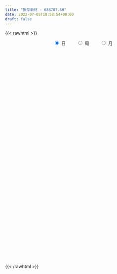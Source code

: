 ```yaml
---
title: "振华新材 - 688707.SH"
date: 2022-07-05T18:58:54+08:00
draft: false
---
```

{{< rawhtml >}}
    <div style="text-align: center">
        <label style="padding: 1rem;"><input style="margin-right: .5rem" type="radio" name="period" value="D" checked onclick="period_change(this)">日</label>
        <label style="padding: 1rem;"><input style="margin-right: .5rem" type="radio" name="period" value="W" onclick="period_change(this)">周</label>
        <label style="padding: 1rem;"><input style="margin-right: .5rem" type="radio" name="period" value="M" onclick="period_change(this)">月</label>
    </div>
    <div id="chart" style="height: 700px;"></div> 
    <script type="text/javascript">
        const D_v = [567535.17,259425.16,252922.2,158355.13,97398.34,103595.44,101700.54,86135.04,65069.32,67360.77,94315.32,47798.13,47493.36,57706.25,66798.92,40707.4,88845.44,116200.63,78065.21,122623.33,88065.3,92468.78,80331.85,63499.66,37862.02,55684.66,48262.06,112372.92,57655.48,34985.06,49640.66,66334.17,56231.46,36848.17,38638.57,33623.35,42373.08,54119.8,47126.2,40217.54,53749.68,73156.1,57153.17,45089.97,27337.48,39978.11,38725.26,25855.4,24502.14,19905.14,23213.02,23329.89,17826.55,29628.97,25732.17,23064.84,32299.17,27618.51,14086.26,14778.26,9232.03,56637.03,34931.78,37315.66,31658.52,13979.38,27721.41,7725.58,15464.09,14998.3,24467.24,14436.43,19661.92,15319.33,14098.67,32196.03,18000.7,22744.05,27915.17,21674.74,22865.99,18941.29,23573.81,12706.24,12858.5,13139.87,9972.16,12691.33,10570.4,11766.94,13496.74,13431.91,21519.01,16001.47,48325.77,19056.44,15019.07,30053.35,33586.39,21217.07,20603.72,20621.71,13777.12,36814.87,39644.19,26585.81,34691.82,29003.13,24206.95,24492.5,34975.62,29963.37,60617.25,48664.55,42035.07,59455.21,43967.91,32654.71,50409.77,45894.01,19548.88,17290.89,22829.58,26091.33,23869.27,30130.83,24961.45,18730.45,26417.28,16858.75,17676.1,16611.04,11763.07,20653.14,33964.59,21219.09,14758.19,14703.64,18440.19,16393.81,11061.55,10966.62,12790.27,16550.98,37257.69,31934.76,41147.24,24322.22,20309.05,46635.09,21847.45,22226.77,16649.19,30258.69,12012.63,14029.49,10398.85,12904.92,9766.11,12303.73,14958.26,23232.55,42051.21,13678.75,15769.29,19661.91,12466.71,12982.86,24882.59,54595.55,75814.08,65678.97,56522.01,29541.95,72596.0,108031.77,62523.86,96554.03,61682.1,113599.59,91691.8,48881.28,52612.3,45306.0,52856.97,49067.38,37048.07,36145.45,31734.73,26940.08,34066.47,55459.25]
const D_histogram = [0.0,-0.0108490028,-0.412086837,-0.7463078541,-0.9127271257,-1.0780390458,-1.1153857583,-1.224379668,-1.156625406,-1.0102750764,-0.6789945221,-0.4709838174,-0.2811439866,-0.3072862927,-0.0946742471,0.0786034254,0.3366652748,0.678883388,0.9209831481,1.2042411425,1.4006144404,1.3165307768,1.3535450713,1.2112706241,1.0391765478,0.6999681449,0.4368517883,0.6873311858,0.7070424353,0.6062713102,0.5723692712,0.4487495714,0.4945250779,0.4674488922,0.3057199157,0.1433175011,0.0218649271,-0.1875813781,-0.4126936198,-0.3745075308,-0.1966900607,0.0789177639,0.4292707731,0.5263304166,0.5138644127,0.5158332821,0.5785394116,0.5911075722,0.4432469767,0.3247416833,0.1579938558,0.0127856507,-0.154735035,-0.3488043732,-0.2403061451,-0.2012986803,-0.1531877008,-0.2464098228,-0.3193837038,-0.4127654498,-0.4429030186,-0.7167141696,-0.9715529319,-1.001091976,-0.8058152651,-0.7192592755,-0.7892610679,-0.7885485304,-0.6887850506,-0.6059030885,-0.3802126921,-0.1653219468,-0.0899800773,-0.116698205,-0.0965907695,-0.2145319956,-0.2546981831,-0.3608548979,-0.2320371071,-0.1631914714,-0.0688019059,0.0897755173,0.0949959141,0.0578499352,-0.002758712,-0.0187302679,0.0452099167,-0.0529014212,-0.0909665061,-0.2002357323,-0.1622404819,0.0047258928,0.123788237,0.2471449847,0.4778444349,0.568635763,0.5471728008,0.7264541017,0.9120140314,0.949304401,0.8927346863,0.8178329959,0.6875549237,0.8692548247,0.9127110565,0.9545052633,1.0649198032,1.0678155679,0.9943533123,0.872063303,0.6987031504,0.4044638888,-0.1412140414,-0.6758009799,-0.8094732215,-0.7021529243,-0.753495341,-0.8692431717,-0.4601819894,-0.1293105431,0.0085058374,0.1106107064,0.0826194196,0.0228668504,-0.1417812412,-0.419381085,-0.692280198,-0.8263721071,-0.7133016979,-0.6793599045,-0.6039860216,-0.5320213436,-0.5004913041,-0.3308056523,-0.5102463162,-0.6024672769,-0.6740182257,-0.7566826939,-0.6698616974,-0.530889176,-0.5005977019,-0.5637612572,-0.7479130976,-0.762329036,-0.7463603163,-0.7117594356,-0.3746633217,-0.1366495058,0.0596428282,0.0170570447,-0.0243642176,-0.0794212711,-0.0518893995,0.1632905878,0.265537929,0.3701699893,0.4310392928,0.5183797269,0.5603921866,0.592212346,0.5131562466,0.3943831394,0.021194582,-0.1715771243,-0.2752321118,-0.2729352029,-0.2554203389,-0.219768686,-0.0739235343,0.4360075369,0.9907003306,1.4891443245,1.650307917,1.564248305,1.8123852549,2.0524641295,1.9485880207,1.349334002,1.0416459849,1.4601478912,1.6690920474,1.5896186791,1.4690363639,1.4041563768,1.223780603,1.0472419137,0.9661296545,0.5837563596,0.3899278957,0.1869779623,0.0587231091,0.0406728954]
const D_fast = [0.0,-0.0135612536,-0.5178207969,-1.0386187776,-1.4332198306,-1.8680415122,-2.1842346643,-2.599323491,-2.8207255804,-2.9269440199,-2.7654120962,-2.6751473458,-2.5555935117,-2.6585573909,-2.4696139071,-2.2766853782,-1.9344572102,-1.42251825,-0.9501727028,-0.3658544228,0.1806724852,0.4257215158,0.8011220781,0.961665287,1.0493653477,0.885148981,0.7312455714,1.1535577653,1.3500296237,1.4008263261,1.5100166049,1.4985842979,1.667991074,1.7577771113,1.6724781137,1.5459050744,1.4299187322,1.1735770825,0.8452914358,0.7898506421,0.918495597,1.2138328626,1.6715035651,1.9001458127,2.016145912,2.1470731019,2.3544140843,2.5147591379,2.4777102866,2.4403904141,2.3131410506,2.171129258,1.9649248137,1.6836543822,1.7320760739,1.7207588686,1.730572923,1.5757483453,1.4229285384,1.2263554299,1.0854921065,0.6325024131,0.1347754178,-0.1450366203,-0.1512137256,-0.2444725549,-0.5117896143,-0.7082142093,-0.7806469923,-0.8492408023,-0.7186035789,-0.5450433202,-0.4921964701,-0.5480891491,-0.5521294059,-0.7237036309,-0.8275443642,-1.0239148034,-0.9531062894,-0.9250585216,-0.8478694326,-0.66684813,-0.6378787547,-0.6605622498,-0.721860575,-0.7425146979,-0.6672720341,-0.7786087273,-0.8394154387,-0.998743598,-1.0013084681,-0.8331606202,-0.6831512167,-0.4980082228,-0.1478476639,0.085102605,0.2004328429,0.5613276693,0.9748911069,1.2495075767,1.4161215336,1.5456780921,1.5872887508,1.9863023581,2.257936354,2.5383568767,2.9150013673,3.1848510239,3.3599770965,3.4557029129,3.4570185479,3.2638952585,2.682913818,1.9793766345,1.6433360874,1.5751181536,1.3354019017,1.0023432781,1.296358963,1.5949027735,1.7348456134,1.864603159,1.8572667271,1.8032308705,1.6031374687,1.2206923536,0.774723191,0.4340382552,0.36878324,0.2328850572,0.1572624346,0.0962217767,0.0026289903,0.089613229,-0.217389014,-0.4602267939,-0.7002822991,-0.9721174407,-1.0527618686,-1.0465116413,-1.1413695926,-1.3454734622,-1.716603577,-1.9216017744,-2.0922231338,-2.2355621119,-1.9921318286,-1.7882803891,-1.5770773481,-1.6153988704,-1.662911187,-1.7378235584,-1.7232640366,-1.4672614024,-1.298629579,-1.1014550213,-0.9328258946,-0.7158905288,-0.5337800224,-0.3539067765,-0.3046738142,-0.3248511365,-0.6927410485,-0.9284070359,-1.1008700513,-1.1668069431,-1.2131471638,-1.2324376825,-1.1050734144,-0.4861404589,0.3162274175,1.1869574925,1.7606980642,2.0657005284,2.7669337921,3.5201286991,3.9033995955,3.6414790773,3.5942025564,4.3777414355,5.0039586036,5.321889905,5.5685666807,5.8547257879,5.9802951648,6.065566954,6.2259871084,5.9895529034,5.8932064134,5.7370009706,5.6234268947,5.6155449048]
const D_slow = [0.0,-0.0027122507,-0.10573396,-0.2923109235,-0.5204927049,-0.7900024664,-1.0688489059,-1.374943823,-1.6641001744,-1.9166689435,-2.0864175741,-2.2041635284,-2.2744495251,-2.3512710982,-2.37493966,-2.3552888037,-2.271122485,-2.101401638,-1.8711558509,-1.5700955653,-1.2199419552,-0.890809261,-0.5524229932,-0.2496053371,0.0101887998,0.1851808361,0.2943937831,0.4662265796,0.6429871884,0.7945550159,0.9376473337,1.0498347266,1.173465996,1.2903282191,1.366758198,1.4025875733,1.4080538051,1.3611584605,1.2579850556,1.1643581729,1.1151856577,1.1349150987,1.242232792,1.3738153961,1.5022814993,1.6312398198,1.7758746727,1.9236515658,2.0344633099,2.1156487308,2.1551471947,2.1583436074,2.1196598486,2.0324587553,1.9723822191,1.922057549,1.8837606238,1.8221581681,1.7423122421,1.6391208797,1.5283951251,1.3492165827,1.1063283497,0.8560553557,0.6546015394,0.4747867206,0.2774714536,0.080334321,-0.0918619417,-0.2433377138,-0.3383908868,-0.3797213735,-0.4022163928,-0.4313909441,-0.4555386364,-0.5091716353,-0.5728461811,-0.6630599056,-0.7210691823,-0.7618670502,-0.7790675267,-0.7566236473,-0.7328746688,-0.718412185,-0.719101863,-0.72378443,-0.7124819508,-0.7257073061,-0.7484489326,-0.7985078657,-0.8390679862,-0.837886513,-0.8069394537,-0.7451532075,-0.6256920988,-0.4835331581,-0.3467399579,-0.1651264324,0.0628770754,0.3002031757,0.5233868473,0.7278450962,0.8997338272,1.1170475333,1.3452252975,1.5838516133,1.8500815641,2.1170354561,2.3656237842,2.5836396099,2.7583153975,2.8594313697,2.8241278594,2.6551776144,2.452809309,2.2772710779,2.0888972427,1.8715864498,1.7565409524,1.7242133166,1.726339776,1.7539924526,1.7746473075,1.7803640201,1.7449187098,1.6400734386,1.4670033891,1.2604103623,1.0820849378,0.9122449617,0.7612484563,0.6282431204,0.5031202944,0.4204188813,0.2928573022,0.142240483,-0.0262640734,-0.2154347469,-0.3829001712,-0.5156224652,-0.6407718907,-0.781712205,-0.9686904794,-1.1592727384,-1.3458628175,-1.5238026764,-1.6174685068,-1.6516308833,-1.6367201762,-1.6324559151,-1.6385469695,-1.6584022872,-1.6713746371,-1.6305519902,-1.5641675079,-1.4716250106,-1.3638651874,-1.2342702557,-1.094172209,-0.9461191225,-0.8178300609,-0.719234276,-0.7139356305,-0.7568299116,-0.8256379395,-0.8938717402,-0.9577268249,-1.0126689965,-1.03114988,-0.9221479958,-0.6744729131,-0.302186832,0.1103901472,0.5014522235,0.9545485372,1.4676645696,1.9548115748,2.2921450753,2.5525565715,2.9175935443,3.3348665561,3.7322712259,4.0995303169,4.4505694111,4.7565145618,5.0183250403,5.2598574539,5.4057965438,5.5032785177,5.5500230083,5.5647037856,5.5748720094]
const D_data = [['2021-09-14', 58.0, 46.97, 46.78, 58.2],['2021-09-15', 49.0, 46.8, 46.68, 49.16],['2021-09-16', 47.0, 40.61, 40.5, 47.29],['2021-09-17', 40.31, 38.96, 37.78, 41.5],['2021-09-22', 38.44, 38.98, 38.0, 40.47],['2021-09-23', 39.39, 37.2, 37.1, 39.75],['2021-09-24', 37.17, 37.24, 35.64, 38.49],['2021-09-27', 37.16, 34.83, 34.06, 37.8],['2021-09-28', 34.96, 35.76, 34.8, 36.64],['2021-09-29', 35.11, 36.2, 35.11, 37.65],['2021-09-30', 36.8, 38.85, 36.27, 39.07],['2021-10-08', 39.4, 38.0, 37.4, 39.5],['2021-10-11', 38.44, 38.23, 37.88, 39.33],['2021-10-12', 38.28, 35.4, 34.71, 38.43],['2021-10-13', 35.37, 38.4, 35.35, 39.09],['2021-10-14', 38.14, 38.61, 37.69, 39.17],['2021-10-15', 38.36, 40.68, 37.54, 41.41],['2021-10-18', 40.58, 43.46, 40.53, 44.35],['2021-10-19', 43.62, 44.15, 42.45, 44.99],['2021-10-20', 44.15, 46.7, 43.52, 47.44],['2021-10-21', 46.24, 47.76, 45.21, 48.78],['2021-10-22', 46.98, 45.49, 45.29, 47.8],['2021-10-25', 45.0, 47.85, 43.0, 48.7],['2021-10-26', 47.5, 46.29, 45.86, 48.26],['2021-10-27', 46.0, 45.95, 45.03, 46.91],['2021-10-28', 45.95, 43.18, 42.64, 46.47],['2021-10-29', 43.43, 42.99, 41.6, 43.72],['2021-11-01', 43.15, 49.9, 43.15, 51.0],['2021-11-02', 50.87, 48.38, 47.33, 50.87],['2021-11-03', 48.1, 47.28, 46.79, 48.58],['2021-11-04', 47.6, 48.35, 47.0, 49.18],['2021-11-05', 48.26, 47.35, 46.69, 50.68],['2021-11-08', 48.16, 49.8, 47.17, 49.95],['2021-11-09', 49.5, 49.5, 48.81, 49.86],['2021-11-10', 49.25, 47.8, 46.82, 49.7],['2021-11-11', 47.8, 47.29, 46.89, 48.97],['2021-11-12', 47.34, 47.3, 45.55, 47.94],['2021-11-15', 47.3, 45.43, 44.58, 47.3],['2021-11-16', 45.43, 44.0, 43.81, 46.7],['2021-11-17', 44.2, 46.65, 44.2, 46.88],['2021-11-18', 46.6, 48.92, 45.6, 49.46],['2021-11-19', 49.0, 51.49, 48.92, 53.0],['2021-11-22', 52.17, 54.5, 51.3, 55.08],['2021-11-23', 54.9, 53.11, 52.82, 55.44],['2021-11-24', 53.21, 52.59, 52.19, 54.57],['2021-11-25', 51.9, 53.38, 51.43, 55.0],['2021-11-26', 53.27, 55.0, 53.27, 56.05],['2021-11-29', 54.26, 55.31, 53.85, 56.24],['2021-11-30', 56.3, 53.63, 53.2, 56.3],['2021-12-01', 53.59, 53.88, 52.58, 54.69],['2021-12-02', 54.85, 53.0, 52.86, 55.32],['2021-12-03', 53.0, 52.8, 51.34, 53.49],['2021-12-06', 52.71, 51.92, 51.58, 53.5],['2021-12-07', 52.47, 50.7, 49.98, 52.52],['2021-12-08', 51.15, 54.31, 51.01, 54.63],['2021-12-09', 54.56, 53.94, 53.01, 54.56],['2021-12-10', 53.2, 54.42, 53.2, 56.15],['2021-12-13', 53.85, 52.63, 51.61, 54.35],['2021-12-14', 52.58, 52.46, 51.6, 53.15],['2021-12-15', 51.61, 51.7, 51.32, 53.05],['2021-12-16', 52.1, 52.04, 51.5, 52.3],['2021-12-17', 52.01, 47.9, 47.06, 52.01],['2021-12-20', 47.9, 46.2, 45.6, 47.9],['2021-12-21', 45.71, 47.6, 45.6, 47.73],['2021-12-22', 47.9, 50.25, 47.9, 51.4],['2021-12-23', 50.5, 49.12, 48.8, 50.99],['2021-12-24', 48.73, 46.65, 46.5, 49.0],['2021-12-27', 47.07, 46.74, 46.35, 47.66],['2021-12-28', 46.5, 47.66, 46.5, 47.95],['2021-12-29', 47.7, 47.4, 46.83, 48.3],['2021-12-30', 47.79, 49.59, 47.21, 50.97],['2021-12-31', 50.5, 50.38, 49.45, 50.8],['2022-01-04', 51.28, 49.26, 48.61, 51.3],['2022-01-05', 49.0, 47.97, 47.38, 49.25],['2022-01-06', 47.53, 48.39, 47.53, 49.25],['2022-01-07', 48.5, 46.2, 45.95, 48.73],['2022-01-10', 46.8, 46.48, 45.05, 46.99],['2022-01-11', 46.4, 44.92, 44.6, 46.75],['2022-01-12', 45.19, 47.59, 45.19, 48.09],['2022-01-13', 47.4, 47.11, 46.36, 49.0],['2022-01-14', 47.69, 47.67, 46.58, 48.05],['2022-01-17', 47.4, 49.06, 47.4, 49.23],['2022-01-18', 48.99, 47.55, 47.25, 49.54],['2022-01-19', 47.05, 46.89, 46.22, 47.55],['2022-01-20', 47.52, 46.25, 45.81, 47.52],['2022-01-21', 46.0, 46.49, 45.55, 47.05],['2022-01-24', 46.26, 47.53, 45.85, 47.97],['2022-01-25', 47.53, 45.3, 45.27, 47.87],['2022-01-26', 45.3, 45.52, 44.9, 46.1],['2022-01-27', 45.73, 44.0, 43.7, 46.31],['2022-01-28', 43.9, 45.39, 42.6, 46.0],['2022-02-07', 47.4, 47.38, 46.01, 48.69],['2022-02-08', 47.18, 47.49, 46.1, 47.79],['2022-02-09', 47.93, 48.24, 47.07, 48.52],['2022-02-10', 48.36, 50.74, 48.36, 51.2],['2022-02-11', 50.5, 50.2, 49.37, 50.81],['2022-02-14', 50.2, 49.37, 48.03, 50.56],['2022-02-15', 49.37, 52.79, 49.37, 53.23],['2022-02-16', 52.82, 54.51, 52.82, 55.55],['2022-02-17', 54.38, 54.03, 53.69, 55.11],['2022-02-18', 54.0, 53.6, 53.0, 54.89],['2022-02-21', 53.97, 53.79, 51.57, 54.26],['2022-02-22', 53.3, 53.26, 52.4, 53.69],['2022-02-23', 53.26, 58.08, 52.52, 58.34],['2022-02-24', 58.05, 57.85, 56.5, 59.89],['2022-02-25', 58.56, 59.02, 58.1, 60.58],['2022-02-28', 59.2, 61.35, 58.82, 61.45],['2022-03-01', 61.51, 61.45, 60.3, 63.4],['2022-03-02', 60.91, 61.45, 59.33, 62.2],['2022-03-03', 61.39, 61.41, 60.64, 63.27],['2022-03-04', 60.8, 60.98, 60.21, 62.88],['2022-03-07', 61.87, 59.04, 58.2, 61.87],['2022-03-08', 58.98, 54.12, 53.0, 60.39],['2022-03-09', 55.6, 51.39, 49.39, 55.6],['2022-03-10', 54.0, 54.37, 53.33, 55.08],['2022-03-11', 54.05, 57.05, 53.97, 58.23],['2022-03-14', 55.83, 54.94, 54.81, 56.85],['2022-03-15', 53.15, 53.31, 52.9, 57.63],['2022-03-16', 54.25, 60.41, 54.25, 60.72],['2022-03-17', 62.33, 61.45, 60.77, 63.66],['2022-03-18', 61.4, 60.5, 59.5, 62.5],['2022-03-21', 62.93, 61.0, 60.03, 62.93],['2022-03-22', 60.95, 59.9, 58.88, 60.95],['2022-03-23', 59.9, 59.56, 58.98, 62.86],['2022-03-24', 59.5, 57.84, 56.53, 59.5],['2022-03-25', 58.01, 55.24, 54.88, 58.8],['2022-03-28', 55.0, 53.58, 52.13, 55.57],['2022-03-29', 53.46, 53.8, 52.82, 55.2],['2022-03-30', 54.45, 56.39, 54.13, 57.21],['2022-03-31', 56.0, 55.38, 54.0, 58.5],['2022-04-01', 54.5, 55.8, 53.83, 57.4],['2022-04-06', 55.55, 55.8, 53.91, 56.3],['2022-04-07', 54.16, 55.24, 54.0, 56.28],['2022-04-08', 55.03, 57.25, 54.88, 58.37],['2022-04-11', 57.2, 52.56, 51.64, 57.99],['2022-04-12', 52.5, 52.5, 51.0, 52.82],['2022-04-13', 52.01, 51.81, 50.8, 53.73],['2022-04-14', 52.47, 50.66, 50.3, 53.01],['2022-04-15', 50.03, 52.18, 48.71, 52.59],['2022-04-18', 52.17, 52.9, 51.02, 53.28],['2022-04-19', 53.58, 51.5, 51.44, 53.9],['2022-04-20', 52.1, 49.71, 49.56, 52.1],['2022-04-21', 49.22, 46.87, 46.13, 49.89],['2022-04-22', 47.0, 47.7, 45.67, 48.0],['2022-04-25', 49.0, 47.3, 46.37, 50.6],['2022-04-26', 47.7, 46.88, 46.25, 49.88],['2022-04-27', 45.44, 51.02, 44.44, 51.58],['2022-04-28', 50.03, 50.9, 49.38, 52.0],['2022-04-29', 51.49, 51.29, 49.28, 51.84],['2022-05-05', 50.6, 48.51, 47.55, 50.6],['2022-05-06', 47.0, 48.06, 46.38, 48.68],['2022-05-09', 47.86, 47.35, 46.91, 49.52],['2022-05-10', 46.98, 48.02, 46.2, 49.15],['2022-05-11', 48.01, 50.84, 47.87, 52.0],['2022-05-12', 50.8, 50.23, 49.58, 51.8],['2022-05-13', 50.23, 50.86, 49.6, 51.33],['2022-05-16', 51.41, 50.88, 50.35, 52.75],['2022-05-17', 50.55, 51.81, 50.32, 52.28],['2022-05-18', 51.75, 51.86, 51.4, 53.0],['2022-05-19', 51.01, 52.25, 50.77, 52.4],['2022-05-20', 52.3, 51.05, 50.35, 52.39],['2022-05-23', 50.97, 50.27, 49.07, 50.97],['2022-05-24', 50.8, 45.81, 45.67, 51.65],['2022-05-25', 45.7, 46.37, 45.01, 46.88],['2022-05-26', 46.5, 46.39, 45.68, 46.95],['2022-05-27', 46.66, 47.1, 46.41, 48.48],['2022-05-30', 47.09, 47.0, 46.61, 47.7],['2022-05-31', 47.08, 47.04, 46.27, 47.27],['2022-06-01', 47.07, 48.65, 46.76, 48.88],['2022-06-02', 48.23, 55.0, 48.01, 55.51],['2022-06-06', 56.0, 58.91, 55.0, 61.83],['2022-06-07', 58.78, 61.99, 58.05, 62.43],['2022-06-08', 62.32, 60.8, 58.0, 62.77],['2022-06-09', 60.53, 59.24, 58.64, 60.97],['2022-06-10', 58.62, 65.33, 58.58, 65.65],['2022-06-13', 65.0, 68.28, 64.0, 73.45],['2022-06-14', 66.0, 66.19, 63.76, 67.96],['2022-06-15', 65.5, 59.7, 59.4, 66.88],['2022-06-16', 59.67, 62.2, 59.67, 63.8],['2022-06-17', 63.37, 73.0, 63.35, 74.3],['2022-06-20', 72.5, 73.78, 71.8, 77.77],['2022-06-21', 73.0, 72.33, 70.26, 74.44],['2022-06-22', 72.68, 73.06, 71.19, 75.67],['2022-06-23', 74.97, 75.02, 73.05, 76.29],['2022-06-24', 75.69, 74.62, 73.0, 77.73],['2022-06-27', 73.66, 75.31, 73.0, 77.49],['2022-06-28', 75.37, 77.35, 74.66, 78.78],['2022-06-29', 77.02, 73.7, 73.5, 77.02],['2022-06-30', 75.12, 75.67, 73.0, 77.7],['2022-07-01', 74.99, 75.5, 73.22, 77.47],['2022-07-04', 75.1, 76.43, 72.51, 78.05],['2022-07-05', 79.5, 78.25, 76.5, 83.83]]
const W_v = [1238237.6600000001,302694.32,312880.45,47798.13,301551.37,497423.25,285640.25,320988.29,207714.63,268369.32,208283.99,116805.59,128551.7,122352.09,145606.75,77091.64,81275.95,113200.65,81219.71,58497.57,118334.6,120479.6,137443.7,147370.02,240735.45,192475.28,120211.9,104644.03,49027.25,103085.7,67763.23,154970.96,68482.54,95176.77,60331.87,114393.71,104927.71,300153.01,442391.35,291348.35,180935.71,89525.72]
const W_histogram = [0.0,-0.1097663818,-0.0698150697,-0.0949502517,0.0659300045,0.470748881,0.5396624299,0.830983639,0.9631042442,1.2569067999,1.5903860982,1.5632288022,1.551675667,1.0274961858,0.5434680134,0.4265527524,0.0400957224,-0.1345677361,-0.3361370419,-0.5381322782,-0.3514166498,-0.0200344802,0.5136076174,0.9240681865,0.8578117604,0.9652508611,0.6178749639,0.3736503972,0.2628278374,-0.1752616331,-0.7574584107,-0.8827241915,-1.1482523967,-1.1003373327,-1.022530098,-1.1919403888,-0.7484650784,0.2126901711,1.2776920812,1.9629449216,2.3225572961,2.5732585137]
const W_fast = [0.0,-0.1372079772,-0.1147104325,-0.1635831775,0.0137795799,0.5362856766,0.740114833,1.2391819518,1.612078618,2.2201078737,2.9511836965,3.3148336011,3.6911993827,3.423893948,3.0757327789,3.0654557059,2.6890226065,2.4807172141,2.1951136477,1.8585853419,1.9574468078,2.2838203574,2.9458643594,3.5873419751,3.7355384891,4.0842903051,3.8913831488,3.7405711814,3.695455581,3.2135507022,2.4419893219,2.0960424933,1.5434511888,1.3162819197,1.13845663,0.6710612419,0.9274202827,1.941748075,3.3261730055,4.5021620762,5.4424137747,6.3364296208]
const W_slow = [0.0,-0.0274415954,-0.0448953629,-0.0686329258,-0.0521504247,0.0655367956,0.2004524031,0.4081983128,0.6489743739,0.9632010738,1.3607975984,1.7516047989,2.1395237157,2.3963977621,2.5322647655,2.6389029536,2.6489268842,2.6152849501,2.5312506897,2.3967176201,2.3088634577,2.3038548376,2.432256742,2.6632737886,2.8777267287,3.119039444,3.2735081849,3.3669207842,3.4326277436,3.3888123353,3.1994477326,2.9787666848,2.6917035856,2.4166192524,2.1609867279,1.8630016307,1.6758853611,1.7290579039,2.0484809242,2.5392171546,3.1198564786,3.7631711071]
const W_data = [['2021-09-17', 58.0, 38.96, 37.78, 58.2],['2021-09-24', 38.44, 37.24, 35.64, 40.47],['2021-09-30', 37.16, 38.85, 34.06, 39.07],['2021-10-08', 39.4, 38.0, 37.4, 39.5],['2021-10-15', 38.44, 40.68, 34.71, 41.41],['2021-10-22', 40.58, 45.49, 40.53, 48.78],['2021-10-29', 45.0, 42.99, 41.6, 48.7],['2021-11-05', 43.15, 47.35, 43.15, 51.0],['2021-11-12', 48.16, 47.3, 45.55, 49.95],['2021-11-19', 47.3, 51.49, 43.81, 53.0],['2021-11-26', 52.17, 55.0, 51.3, 56.05],['2021-12-03', 54.26, 52.8, 51.34, 56.3],['2021-12-10', 52.71, 54.42, 49.98, 56.15],['2021-12-17', 53.85, 47.9, 47.06, 54.35],['2021-12-24', 47.9, 46.65, 45.6, 51.4],['2021-12-31', 47.07, 50.38, 46.35, 50.97],['2022-01-07', 51.28, 46.2, 45.95, 51.3],['2022-01-14', 46.8, 47.67, 44.6, 49.0],['2022-01-21', 47.4, 46.49, 45.55, 49.54],['2022-01-28', 46.26, 45.39, 42.6, 47.97],['2022-02-11', 47.4, 50.2, 46.01, 51.2],['2022-02-18', 50.2, 53.6, 48.03, 55.55],['2022-02-25', 53.97, 59.02, 51.57, 60.58],['2022-03-04', 59.2, 60.98, 58.82, 63.4],['2022-03-11', 61.87, 57.05, 49.39, 61.87],['2022-03-18', 55.83, 60.5, 52.9, 63.66],['2022-03-25', 62.93, 55.24, 54.88, 62.93],['2022-04-01', 55.0, 55.8, 52.13, 58.5],['2022-04-08', 55.55, 57.25, 53.91, 58.37],['2022-04-15', 57.2, 52.18, 48.71, 57.99],['2022-04-22', 52.17, 47.7, 45.67, 53.9],['2022-04-29', 49.0, 51.29, 44.44, 52.0],['2022-05-06', 50.6, 48.06, 46.38, 50.6],['2022-05-13', 47.86, 50.86, 46.2, 52.0],['2022-05-20', 51.41, 51.05, 50.32, 53.0],['2022-05-27', 50.97, 47.1, 45.01, 51.65],['2022-06-02', 47.09, 55.0, 46.27, 55.51],['2022-06-10', 56.0, 65.33, 55.0, 65.65],['2022-06-17', 65.0, 73.0, 59.4, 74.3],['2022-06-24', 72.5, 74.62, 70.26, 77.77],['2022-07-01', 73.66, 75.5, 73.0, 78.78],['2022-07-08', 75.1, 78.25, 72.51, 83.83]]
const M_v = [1853812.4300000004,1132413.0,1055713.77,540050.2300000001,334193.8799999999,410949.72,753068.7599999999,392523.2399999999,363834.46,1267366.48,116465.8]
const M_histogram = [0.0,0.2642051282,1.0943714808,1.3468310278,1.1098483593,1.9129663032,1.9220169865,1.5484837852,0.9409955106,2.3148943349,3.1909399054]
const M_fast = [0.0,0.3302564103,1.434015633,2.023182937,2.0636623583,3.345021878,3.8345768079,3.8481645529,3.475925156,5.428547564,7.1023281108]
const M_slow = [0.0,0.0660512821,0.3396441522,0.6763519092,0.953813999,1.4320555748,1.9125598214,2.2996807677,2.5349296454,3.1136532291,3.9113882055]
const M_data = [['2021-09-30', 58.0, 38.85, 34.06, 58.2],['2021-10-29', 39.4, 42.99, 34.71, 48.78],['2021-11-30', 43.15, 53.63, 43.15, 56.3],['2021-12-31', 53.59, 50.38, 45.6, 56.15],['2022-01-28', 51.28, 45.39, 42.6, 51.3],['2022-02-28', 47.4, 61.35, 46.01, 61.45],['2022-03-31', 61.51, 55.38, 49.39, 63.66],['2022-04-29', 54.5, 51.29, 44.44, 58.37],['2022-05-31', 50.6, 47.04, 45.01, 53.0],['2022-06-30', 47.07, 75.67, 46.76, 78.78],['2022-07-29', 74.99, 78.25, 72.51, 83.83]]
        const D_a = [null,null,null,null,null,null,null,34.06,null,null,null,null,null,null,null,null,null,null,null,null,48.78,null,null,null,null,null,41.6,null,null,null,null,50.68,null,null,null,null,null,null,43.81,null,null,null,null,null,null,null,null,null,56.3,null,null,null,null,null,null,null,null,null,null,null,null,null,45.6,null,null,null,null,null,null,null,null,null,51.3,null,null,null,null,44.6,null,null,null,null,null,null,null,null,47.97,null,null,null,42.6,null,null,null,null,null,null,null,null,null,null,null,null,null,null,null,null,63.4,null,null,null,null,null,49.39,null,null,null,null,null,63.66,null,null,null,null,null,null,52.13,null,null,null,null,null,null,58.37,null,null,null,null,null,null,null,null,null,null,null,null,44.44,null,null,null,null,null,null,null,null,null,null,null,53.0,null,null,null,null,45.01,null,null,null,null,null,null,null,null,null,null,null,null,null,null,null,null,77.77,null,null,null,null,73.0,null,null,null,null,null,null]
const W_a = [null,null,34.06,null,null,null,null,null,null,null,null,56.3,null,null,null,null,null,null,null,42.6,null,null,null,null,null,63.66,null,null,null,null,null,44.44,null,null,null,null,null,null,null,null,null,null]
const M_a = [null,null,null,null,null,null,63.66,null,null,null,null]
        const D_b = [[{ coord: ['2021-09-27', 48.78] }, { coord: ['2022-01-28', 41.6] }],[{ coord: ['2022-03-01', 63.4] }, { coord: ['2022-05-25', 52.13] }]]
const W_b = [[{ coord: ['2021-09-30', 56.3] }, { coord: ['2022-03-18', 42.6] }]]
const M_b = []
    </script>
{{< /rawhtml >}}